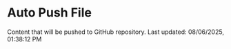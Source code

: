 # Auto Push File

Content that will be pushed to GitHub repository.
Last updated: 08/06/2025, 01:38:12 PM